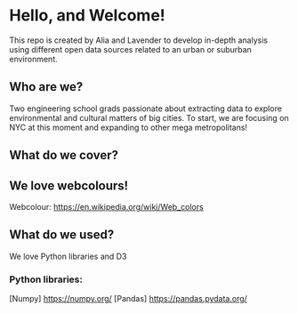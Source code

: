 # Hello, and Welcome!
This repo is created by Alia and Lavender to develop in-depth analysis using different open data sources related to an urban or suburban environment.

## Who are we?
Two engineering school grads passionate about extracting data to explore environmental and cultural matters of big cities. 
To start, we are focusing on NYC at this moment and expanding to other mega metropolitans!

## What do we cover?

## We love webcolours!
Webcolour: https://en.wikipedia.org/wiki/Web_colors

## What do we used?
We love Python libraries and D3

### Python libraries:
[Numpy] https://numpy.org/
[Pandas] https://pandas.pydata.org/


